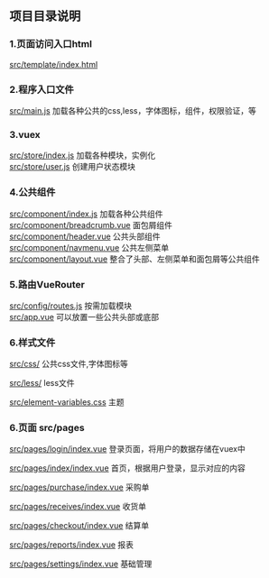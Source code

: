 ## 项目目录说明

### 1.页面访问入口html
[src/template/index.html](../src/template/index.html)  

### 2.程序入口文件
[src/main.js](../src/main.js)                                    加载各种公共的css,less，字体图标，组件，权限验证，等        

### 3.vuex
[src/store/index.js](../src/store/index.js)                      加载各种模块，实例化  
[src/store/user.js](../src/store/user.js)                        创建用户状态模块  

### 4.公共组件
[src/component/index.js](../src/component/index.js)              加载各种公共组件  
[src/component/breadcrumb.vue](../src/component/breadcrumb.vue)  面包屑组件  
[src/component/header.vue](../src/component/header.vue)          公共头部组件  
[src/component/navmenu.vue](../src/component/navmenu.vue)        公共左侧菜单  
[src/component/layout.vue](../src/component/layout.vue)          整合了头部、左侧菜单和面包屑等公共组件  

### 5.路由VueRouter
[src/config/routes.js](../src/config/routes.js)                  按需加载模块  
[src/app.vue](../src/app.vue)                                    可以放置一些公共头部或底部             

### 6.样式文件
[src/css/](../src/css/)                                             公共css文件,字体图标等
 
[src/less/](../src/config/routes.js)                                less文件  

[src/element-variables.css](../src/element-variables.css)         主题
        
### 6.页面 src/pages
[src/pages/login/index.vue](../src/pages/login/index.vue)        登录页面，将用户的数据存储在vuex中  

[src/pages/index/index.vue](../src/pages/index/index.vue)        首页，根据用户登录，显示对应的内容  

[src/pages/purchase/index.vue](../src/pages/purchase/index.vue)        采购单 

[src/pages/receives/index.vue](../src/pages/receives/index.vue)        收货单  

[src/pages/checkout/index.vue](../src/pages/checkout/index.vue)        结算单

[src/pages/reports/index.vue](../src/pages/reports/index.vue)          报表 

[src/pages/settings/index.vue](../src/pages/settings/index.vue)        基础管理  